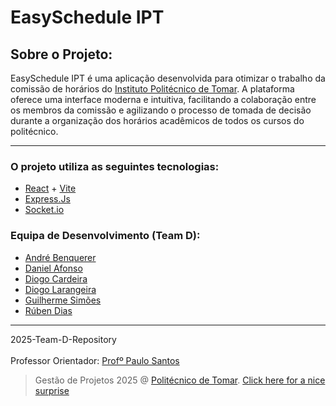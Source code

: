 
# EasySchedule IPT
## Sobre o Projeto:
EasySchedule IPT é uma aplicação desenvolvida para otimizar o trabalho da comissão de horários do [Instituto Politécnico de Tomar](https://www.ipt.pt/). A plataforma oferece uma interface moderna e intuitiva, facilitando a colaboração entre os membros da comissão e agilizando o processo de tomada de decisão durante a organização dos horários acadêmicos de todos os cursos do politécnico.
***
### O projeto utiliza as seguintes tecnologias:
- [React](https://react.dev/) + [Vite](https://vite.dev/)
- [Express.Js](https://expressjs.com/)
- [Socket.io](https://socket.io/)

### Equipa de Desenvolvimento (Team D):
- [André Benquerer](https://github.com/Benquerer)
- [Daniel Afonso](https://github.com/daniel-afonsoo)
- [Diogo Cardeira](https://github.com/DLarangeira03)
- [Diogo Larangeira](https://github.com/DCardeira)
- [Guilherme Simões](https://github.com/GuilhermeSimoes1)
- [Rúben Dias](https://github.com/aspaceusername)

***
2025-Team-D-Repository
<br/><br/> Professor Orientador: [Profº Paulo Santos](https://github.com/pauloagsantos)
> Gestão de Projetos 2025 @ [Politécnico de Tomar](https://www.ipt.pt/). [Click here for a nice surprise](https://www.youtube.com/watch?v=dQw4w9WgXcQ&ab_channel=RickAstley)
